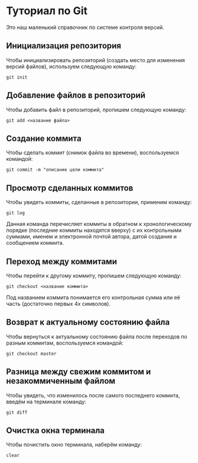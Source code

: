 # Туториал по Git

Это наш маленький справочник по системе контроля версий.

## Инициализация репозитория

Чтобы инициализировать репозиторий (создать место для изменения версий файлов), используем следующую команду:

~~~
git init
~~~

## Добавление файлов в репозиторий

Чтобы добавить файл в репозиторий, пропишем следующую команду:

~~~
git add <название файла>
~~~

## Создание коммита

Чтобы сделать коммит (снимок файла во времени), воспользуемся командой:

~~~
git commit -m "описание цели коммита"
~~~

## Просмотр сделанных коммитов

Чтобы увидеть коммиты, сделанные в репозитории, применим команду:

~~~
git log
~~~

Данная команда перечисляет коммиты в обратном к хронологическому порядке (последние коммиты находятся вверху) с их контрольными суммами, именем и электронной почтой автора, датой создания и сообщением коммита.

## Переход между коммитами

Чтобы перейти к другому коммиту, пропишем следующую команду:

~~~
git checkout <название коммита>
~~~

Под названием коммита понимается его контрольная сумма или её часть (достаточно первых 4х символов).

## Возврат к актуальному состоянию файла

Чтобы вернуться к актуальному состоянию файла после переходов по разным коммитам, воспользуемся командой:

~~~
git checkout master
~~~

## Разница между свежим коммитом и незакоммиченным файлом

Чтобы увидеть, что изменилось после самого последнего коммита, введём на терминале команду:

~~~
git diff
~~~

## Очистка окна терминала

Чтобы почистить окно терминала, наберём команду:

~~~
clear
~~~
